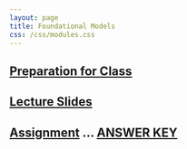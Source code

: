 ```yaml
---
layout: page
title: Foundational Models
css: /css/modules.css
---
```


## [Preparation for Class](PREP/FoundationalModels)

## [Lecture Slides](PPT/FoundationalModels.pptx)

## [Assignment](CE/FoundationalModels_CE1) ... [ANSWER KEY](CE/KEY_FoundationalModels_CE1)
